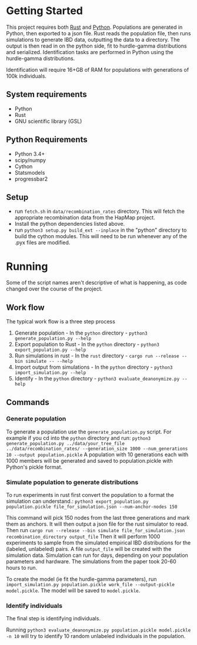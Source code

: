 Getting Started
===============

This project requires both [Rust](https://www.rust-lang.org/) and [Python](https://www.python.org/). Populations are generated in Python, then exported to a json file. Rust reads the population file, then runs simulations to generate IBD data, outputting the data to a directory. The output is then read in on the python side, fit to hurdle-gamma distributions and serialized. Identification tasks are performed in Python using the hurdle-gamma distributions.

Identification will require 16+GB of RAM for populations with generations of 100k individuals.

System requirements
-----------

* Python
* Rust
* GNU scientific library (GSL)

Python Requirements
-----------

* Python 3.4+
* scipy/numpy
* Cython
* Statsmodels
* progressbar2



Setup
-----

* run `fetch.sh` in `data/recombination_rates` directory. This will
  fetch the appropriate recombination data from the HapMap project.
* Install the python dependencies listed above.
* run `python3 setup.py build_ext --inplace` in the "python" directory
  to build the cython modules. This will need to be run whenever any
  of the .pyx files are modified.

Running
=======

Some of the script names aren't descriptive of what is happening, as code changed over the course of the project.

Work flow
---------

The typical work flow is a three step process

1. Generate population - In the `python` directory - `python3 generate_population.py --help`
2. Export population to Rust - In the `python` directory - `python3 export_population.py --help`
4. Run simulations in rust - In the `rust` directory - `cargo run --release --bin simulate -- --help`
5. Import output from simulations - In the `python` directory - `python3 import_simulation.py --help`
6. Identify - In the `python` directory - `python3 evaluate_deanonymize.py --help`

Commands
--------

### Generate population

To generate a population use the `generate_population.py` script. For
example if you cd into the `python` directory and run: `python3
generate_population.py ../data/your_tree_file ../data/recombination_rates/
--generation_size 1000 --num_generations 10 --output
population.pickle` A population with 10 generations each with 1000
members will be generated and saved to population.pickle with Python's
pickle format.


### Simulate population to generate distributions

To run experiments in rust first convert the population to a format the simulation can understand.: `python3
export_population.py population.pickle file_for_simulation.json --num-anchor-nodes 150`

This command will pick 150 nodes from the last three generations and mark
them as anchors. 
It will then output a json file for the rust simulator to read.
Then run `cargo run --release --bin simulate file_for_simulation.json recombination_directory output_file`
Then it will perform 1000 experiments to sample
from the simulated empirical IBD distributions for the (labeled,
unlabeled) pairs. A file `output_file` will be created with the simulation data. Simulation can run for days, depending on your population parameters and hardware. The simulations from the paper took 20-60 hours to run.

To create the model (ie fit the hurdle-gamma parameters), run `import_simulation.py population.pickle work_file --output-pickle model.pickle`. The model will be saved to `model.pickle`.

### Identify individuals

The final step is identifying individuals.

Running `python3 evaluate_deanonymize.py population.pickle
model.pickle -n 10` will try to identify 10 random unlabeled
individuals in the population.
